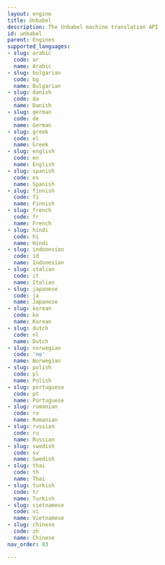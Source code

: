 ```yaml
---
layout: engine
title: Unbabel
description: The Unbabel machine translation API
id: unbabel
parent: Engines
supported_languages:
- slug: arabic
  code: ar
  name: Arabic
- slug: bulgarian
  code: bg
  name: Bulgarian
- slug: danish
  code: da
  name: Danish
- slug: german
  code: de
  name: German
- slug: greek
  code: el
  name: Greek
- slug: english
  code: en
  name: English
- slug: spanish
  code: es
  name: Spanish
- slug: finnish
  code: fi
  name: Finnish
- slug: french
  code: fr
  name: French
- slug: hindi
  code: hi
  name: Hindi
- slug: indonesian
  code: id
  name: Indonesian
- slug: italian
  code: it
  name: Italian
- slug: japanese
  code: ja
  name: Japanese
- slug: korean
  code: ko
  name: Korean
- slug: dutch
  code: nl
  name: Dutch
- slug: norwegian
  code: 'no'
  name: Norwegian
- slug: polish
  code: pl
  name: Polish
- slug: portuguese
  code: pt
  name: Portuguese
- slug: romanian
  code: ro
  name: Romanian
- slug: russian
  code: ru
  name: Russian
- slug: swedish
  code: sv
  name: Swedish
- slug: thai
  code: th
  name: Thai
- slug: turkish
  code: tr
  name: Turkish
- slug: vietnamese
  code: vi
  name: Vietnamese
- slug: chinese
  code: zh
  name: Chinese
nav_order: 83

---
```




